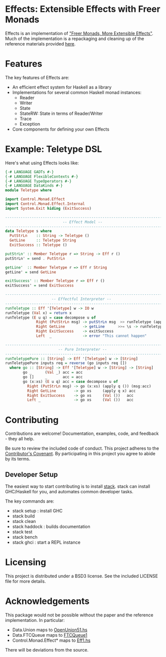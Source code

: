 # Effects: Extensible Effects with Freer Monads

Effects is an implementation of
["Freer Monads, More Extensible Effects"](http://okmij.org/ftp/Haskell/extensible/more.pdf). Much
of the implementation is a repackaging and cleaning up of the
reference materials provided
[here](http://okmij.org/ftp/Haskell/extensible/).

# Features

The key features of Effects are:

* An efficient effect system for Haskell as a library
* Implementations for several common Haskell monad instances:
  * Reader
  * Writer
  * State
  * StateRW: State in terms of Reader/Writer
  * Trace
  * Exception
* Core components for defining your own Effects

# Example: Teletype DSL

Here's what using Effects looks like:

```haskell
{-# LANGUAGE GADTs #-}
{-# LANGUAGE FlexibleContexts #-}
{-# LANGUAGE TypeOperators #-}
{-# LANGUAGE DataKinds #-}
module Teletype where

import Control.Monad.Effect
import Control.Monad.Effect.Internal
import System.Exit hiding (ExitSuccess)

--------------------------------------------------------------------------------
                          -- Effect Model --
--------------------------------------------------------------------------------
data Teletype s where
  PutStrLn    :: String -> Teletype ()
  GetLine     :: Teletype String
  ExitSuccess :: Teletype ()

putStrLn' :: Member Teletype r => String -> Eff r ()
putStrLn' = send . PutStrLn

getLine'  :: Member Teletype r => Eff r String
getLine' = send GetLine

exitSuccess' :: Member Teletype r => Eff r ()
exitSuccess' = send ExitSuccess

--------------------------------------------------------------------------------
                     -- Effectful Interpreter --
--------------------------------------------------------------------------------
runTeletype :: Eff '[Teletype] w -> IO w
runTeletype (Val x) = return x
runTeletype (E u q) = case decompose u of
              Right (PutStrLn msg) -> putStrLn msg  >> runTeletype (apply q ())
              Right GetLine        -> getLine      >>= \s -> runTeletype (apply q s)
              Right ExitSuccess    -> exitSuccess
              Left  _              -> error "This cannot happen"

--------------------------------------------------------------------------------
                        -- Pure Interpreter --
--------------------------------------------------------------------------------
runTeletypePure :: [String] -> Eff '[Teletype] w -> [String]
runTeletypePure inputs req = reverse (go inputs req [])
  where go :: [String] -> Eff '[Teletype] w -> [String] -> [String]
        go _      (Val _) acc = acc
        go []     _       acc = acc
        go (x:xs) (E u q) acc = case decompose u of
          Right (PutStrLn msg) -> go (x:xs) (apply q ()) (msg:acc)
          Right GetLine        -> go xs     (apply q x) acc
          Right ExitSuccess    -> go xs     (Val ())   acc
          Left _               -> go xs     (Val ())   acc
```

# Contributing

Contributions are welcome! Documentation, examples, code, and
feedback - they all help.

Be sure to review the included code of conduct. This project adheres
to the [Contributor's Covenant](http://contributor-covenant.org/). By
participating in this project you agree to abide by its terms.

## Developer Setup

The easiest way to start contributing is to install
[stack](https://github.com/commercialhaskell/stack). stack can install
GHC/Haskell for you, and automates common developer tasks.

The key commands are:

* stack setup : install GHC
* stack build
* stack clean
* stack haddock : builds documentation
* stack test
* stack bench
* stack ghci : start a REPL instance

# Licensing

This project is distributed under a BSD3 license. See the included
LICENSE file for more details.

# Acknowledgements

This package would not be possible without the paper and the reference
implementation. In particular:

* Data.Union maps to [OpenUnion51.hs](http://okmij.org/ftp/Haskell/extensible/OpenUnion51.hs)
* Data.FTCQueue maps to [FTCQueue1](http://okmij.org/ftp/Haskell/extensible/FTCQueue1.hs)
* Control.Monad.Effect* maps to [Eff1.hs](http://okmij.org/ftp/Haskell/extensible/Eff1.hs)

There will be deviations from the source.
